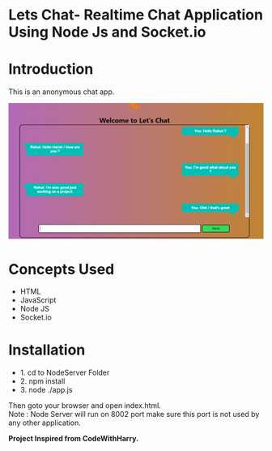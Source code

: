# Lets Chat- Realtime Chat Application Using Node Js and Socket.io
# Introduction
This is an anonymous chat app.

![](img/screenshot.png)

# Concepts Used
<ul>
  <li>HTML</>
  <li>JavaScript</>
  <li>Node JS</>
  <li>Socket.io</>
</ul>

# Installation
<ul>
  <li>1. cd to NodeServer Folder</>
  <li>2. npm install</>
  <li>3. node ./app.js</>
</ul>
Then goto your browser and open index.html.<br> Note : Node Server will run on 8002 port make sure this port is not used by any other application.


<b>Project Inspired from CodeWithHarry.</b>
